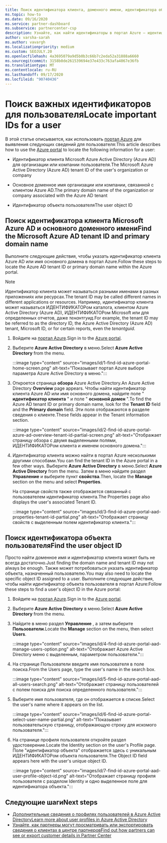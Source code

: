 ```yaml
---
title: Поиск идентификатора клиента, доменного имени, идентификатора объекта пользователя
ms.topic: how-to
ms.date: 09/16/2020
ms.service: partner-dashboard
ms.subservice: partnercenter-csp
description: Узнайте, как найти идентификаторы в портал Azure — идентификатор клиента Azure AD в Организации, доменное имя или идентификатор конкретного объекта пользователя. Для некоторых задач требуются эти сведения.
author: varsha-sarah
ms.author: vavargh
ms.localizationpriority: medium
ms.custom: SEOJULY.20
ms.openlocfilehash: 4a3695079a9d5b0b3c66b7c2eda52a31888a6660
ms.sourcegitcommit: 3158b0de261539694e37e433c763afa4067e36fb
ms.translationtype: MT
ms.contentlocale: ru-RU
ms.lasthandoff: 09/17/2020
ms.locfileid: "90740436"
---
```

# <a name="locate-important-ids-for-a-user"></a><span data-ttu-id="f9637-104">Поиск важных идентификаторов для пользователя</span><span class="sxs-lookup"><span data-stu-id="f9637-104">Locate important IDs for a user</span></span>

<span data-ttu-id="f9637-105">В этой статье описывается, как использовать [портал Azure](https://portal.azure.com/) для выявления следующих сведений для пользователя:</span><span class="sxs-lookup"><span data-stu-id="f9637-105">This article describes how to use the [Azure portal](https://portal.azure.com/) to locate the following information for a user:</span></span>

- <span data-ttu-id="f9637-106">Идентификатор клиента Microsoft Azure Active Directory (Azure AD) для организации или компании пользователя.</span><span class="sxs-lookup"><span data-stu-id="f9637-106">The Microsoft Azure Active Directory (Azure AD) tenant ID of the user's organization or company</span></span>

- <span data-ttu-id="f9637-107">Основное доменное имя организации или компании, связанной с клиентом Azure AD.</span><span class="sxs-lookup"><span data-stu-id="f9637-107">The primary domain name of the organization or company associated with the Azure AD tenant</span></span>

- <span data-ttu-id="f9637-108">Идентификатор объекта пользователя</span><span class="sxs-lookup"><span data-stu-id="f9637-108">The user object ID</span></span>

## <a name="find-the-microsoft-azure-ad-tenant-id-and-primary-domain-name"></a><span data-ttu-id="f9637-109">Поиск идентификатора клиента Microsoft Azure AD и основного доменного имени</span><span class="sxs-lookup"><span data-stu-id="f9637-109">Find the Microsoft Azure AD tenant ID and primary domain name</span></span>

<span data-ttu-id="f9637-110">Выполните следующие действия, чтобы указать идентификатор клиента Azure AD или имя основного домена в портал Azure.</span><span class="sxs-lookup"><span data-stu-id="f9637-110">Follow these steps to locate the Azure AD tenant ID or primary domain name within the Azure portal.</span></span>

> [!NOTE]
> <span data-ttu-id="f9637-111">Идентификатор клиента может называться разными именами в разных приложениях или ресурсах.</span><span class="sxs-lookup"><span data-stu-id="f9637-111">The tenant ID may be called different names in different applications or resources.</span></span> <span data-ttu-id="f9637-112">Например, идентификатор клиента может называться ИДЕНТИФИКАТОРом каталога, клиентом Azure Active Directory (Azure AD), ИДЕНТИФИКАТОРом Microsoft или для определенных отчетов, даже *тенантгуид*.</span><span class="sxs-lookup"><span data-stu-id="f9637-112">For example, the tenant ID may be referred to as the directory ID, the Azure Active Directory (Azure AD) tenant, Microsoft ID, or for certain reports, even the *tenantguid*.</span></span>

1. <span data-ttu-id="f9637-113">Войдите на [портал Azure](https://portal.azure.com/).</span><span class="sxs-lookup"><span data-stu-id="f9637-113">Sign in to the [Azure portal](https://portal.azure.com/).</span></span>

2. <span data-ttu-id="f9637-114">Выберите **Azure Active Directory** в меню.</span><span class="sxs-lookup"><span data-stu-id="f9637-114">Select **Azure Active Directory** from the menu.</span></span>

   :::image type="content" source="images/id/1-find-id-azure-portal-home-screen.png" alt-text="Показывает портал Azure выборе параметра Azure Active Directory в меню.":::

3. <span data-ttu-id="f9637-116">Откроется страница **обзора** Azure Active Directory.</span><span class="sxs-lookup"><span data-stu-id="f9637-116">An Azure Active Directory **Overview** page appears.</span></span> <span data-ttu-id="f9637-117">Чтобы найти идентификатор клиента Azure AD или имя основного домена, найдите поле " **идентификатор клиента** " и поле " **основной домен** ".</span><span class="sxs-lookup"><span data-stu-id="f9637-117">To find the Azure AD tenant ID or primary domain name, look for the **Tenant ID** field and the **Primary domain** field.</span></span> <span data-ttu-id="f9637-118">Эти поля отображаются в разделе сведения о клиенте.</span><span class="sxs-lookup"><span data-stu-id="f9637-118">These fields appear in the Tenant information section.</span></span>

   :::image type="content" source="images/id/2-find-id-azure-portal-azure-ad-overview-tenant-id-partial-screen.png" alt-text="Отображает страницу обзора с двумя выделенными полями, ИДЕНТИФИКАТОРом клиента и именем основного домена.":::

4. <span data-ttu-id="f9637-120">Идентификатор клиента можно найти в портал Azure несколькими другими способами.</span><span class="sxs-lookup"><span data-stu-id="f9637-120">You can find the tenant ID in the Azure portal in a few other ways.</span></span> <span data-ttu-id="f9637-121">Выберите **Azure Active Directory** в меню.</span><span class="sxs-lookup"><span data-stu-id="f9637-121">Select **Azure Active Directory** from the menu.</span></span> <span data-ttu-id="f9637-122">Затем в меню найдите раздел **Управление** и выберите пункт **свойства**.</span><span class="sxs-lookup"><span data-stu-id="f9637-122">Then, locate the **Manage** section on the menu and select **Properties**.</span></span>

   <span data-ttu-id="f9637-123">На странице свойств также отображается связанный с пользователем идентификатор клиента.</span><span class="sxs-lookup"><span data-stu-id="f9637-123">The Properties page also displays the user's associated Tenant ID.</span></span>

   :::image type="content" source="images/id/3-find-id-azure-portal-aad-properties-tenant-id-partial.png" alt-text="Отображает страницу свойств с выделенным полем идентификатор клиента.":::

## <a name="find-the-user-object-id"></a><span data-ttu-id="f9637-125">Поиск идентификатора объекта пользователя</span><span class="sxs-lookup"><span data-stu-id="f9637-125">Find the user object ID</span></span>

<span data-ttu-id="f9637-126">Просто найти доменное имя и идентификатор клиента может быть не всегда достаточно.</span><span class="sxs-lookup"><span data-stu-id="f9637-126">Just finding the domain name and tenant ID may not always be enough.</span></span> <span data-ttu-id="f9637-127">Также может потребоваться указать идентификатор объекта, назначенный пользователю.</span><span class="sxs-lookup"><span data-stu-id="f9637-127">You may also need to locate the specific object ID assigned to a user.</span></span> <span data-ttu-id="f9637-128">Выполните следующие действия, чтобы найти идентификатор объекта пользователя в портал Azure:</span><span class="sxs-lookup"><span data-stu-id="f9637-128">Follow these steps to find a user's object ID in the Azure portal:</span></span>

1. <span data-ttu-id="f9637-129">Войдите на [портал Azure](https://portal.azure.com/).</span><span class="sxs-lookup"><span data-stu-id="f9637-129">Sign in to the [Azure portal](https://portal.azure.com/).</span></span>

2. <span data-ttu-id="f9637-130">Выберите **Azure Active Directory** в меню.</span><span class="sxs-lookup"><span data-stu-id="f9637-130">Select **Azure Active Directory** from the menu.</span></span>

3. <span data-ttu-id="f9637-131">Найдите в меню раздел **Управление** , а затем выберите **Пользователи**.</span><span class="sxs-lookup"><span data-stu-id="f9637-131">Locate the **Manage** section on the menu, then select **Users**.</span></span>

      :::image type="content" source="images/id/4-find-id-azure-portal-aad-manage-users-option.png" alt-text="Отображает Azure Active Directory меню с выделенным, параметром пользователи.":::

4. <span data-ttu-id="f9637-133">На странице Пользователи введите имя пользователя в поле поиска.</span><span class="sxs-lookup"><span data-stu-id="f9637-133">From the Users page, type the user's name in the search box.</span></span>

      :::image type="content" source="images/id/5-find-id-azure-portal-aad-all-users-search.png" alt-text="Отображает страницу пользователей с полем поиска для поиска определенного пользователя.":::

5. <span data-ttu-id="f9637-135">Выберите имя пользователя, где он отображается в списке.</span><span class="sxs-lookup"><span data-stu-id="f9637-135">Select the user's name where it appears on the list.</span></span>  

      :::image type="content" source="images/id/6-find-id-azure-portal-select-user-name-partial.png" alt-text="Показывает пользовательскую страницу, отображающую строку для искомого пользователя.":::

6. <span data-ttu-id="f9637-137">На странице профиля пользователя откройте раздел удостоверение.</span><span class="sxs-lookup"><span data-stu-id="f9637-137">Locate the Identity section on the user's Profile page.</span></span> <span data-ttu-id="f9637-138">Поле "идентификатор объекта" отображается здесь с уникальным ИДЕНТИФИКАТОРом объекта пользователя.</span><span class="sxs-lookup"><span data-stu-id="f9637-138">The Object ID field appears here with the user's unique object ID.</span></span>

      :::image type="content" source="images/id/7-find-id-azure-portal-aad-user-profile-object-id.png" alt-text="Отображает страницу профиля пользователя с разделом Identity и одно выделенное поле для идентификатора объекта.":::

## <a name="next-steps"></a><span data-ttu-id="f9637-140">Следующие шаги</span><span class="sxs-lookup"><span data-stu-id="f9637-140">Next steps</span></span>

- [<span data-ttu-id="f9637-141">Дополнительные сведения о профилях пользователей в Azure Active Directory</span><span class="sxs-lookup"><span data-stu-id="f9637-141">Learn more about user profiles in Azure Active Directory</span></span>](/azure/active-directory/fundamentals/active-directory-users-profile-azure-portal)
- [<span data-ttu-id="f9637-142">Узнайте, как партнеры могут просматривать или экспортировать сведения о клиентах в центре партнеров</span><span class="sxs-lookup"><span data-stu-id="f9637-142">Find out how partners can see or export customer details in Partner Center</span></span>](see-your-customer-list.md)
